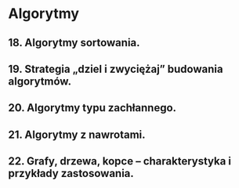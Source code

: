 # Algorytmy

## 18. Algorytmy sortowania.
## 19. Strategia „dziel i zwyciężaj” budowania algorytmów.
## 20. Algorytmy typu zachłannego.
## 21. Algorytmy z nawrotami. 
## 22. Grafy, drzewa, kopce – charakterystyka i przykłady zastosowania.
